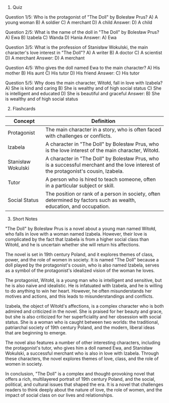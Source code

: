  1. Quiz

Question 1/5: Who is the protagonist of "The Doll" by Bolesław Prus?
A) A young woman
B) A soldier
C) A merchant
D) A child
Answer: D) A child

Question 2/5: What is the name of the doll in "The Doll" by Bolesław Prus?
A) Ewa
B) Izabela
C) Wanda
D) Hania
Answer: A) Ewa

Question 3/5: What is the profession of Stanisław Wokulski, the main character's love interest in "The Doll"?
A) A writer
B) A doctor
C) A scientist
D) A merchant
Answer: D) A merchant

Question 4/5: Who gives the doll named Ewa to the main character?
A) His mother
B) His aunt
C) His tutor
D) His friend
Answer: C) His tutor

Question 5/5: Why does the main character, Witołd, fall in love with Izabela?
A) She is kind and caring
B) She is wealthy and of high social status
C) She is intelligent and educated
D) She is beautiful and graceful
Answer: B) She is wealthy and of high social status

2. Flashcards

| Concept | Definition |
| --- | --- |
| Protagonist | The main character in a story, who is often faced with challenges or conflicts. |
| Izabela | A character in "The Doll" by Bolesław Prus, who is the love interest of the main character, Witołd. |
| Stanisław Wokulski | A character in "The Doll" by Bolesław Prus, who is a successful merchant and the love interest of the protagonist's cousin, Izabela. |
| Tutor | A person who is hired to teach someone, often in a particular subject or skill. |
| Social Status | The position or rank of a person in society, often determined by factors such as wealth, education, and occupation. |

3. Short Notes

"The Doll" by Bolesław Prus is a novel about a young man named Witołd, who falls in love with a woman named Izabela. However, their love is complicated by the fact that Izabela is from a higher social class than Witołd, and he is uncertain whether she will return his affections.

The novel is set in 19th century Poland, and it explores themes of class, power, and the role of women in society. It is named "The Doll" because a doll played by the protagonist's cousin, who is also named Izabela, serves as a symbol of the protagonist's idealized vision of the woman he loves.

The protagonist, Witołd, is a young man who is intelligent and sensitive, but he is also naive and idealistic. He is infatuated with Izabela, and he is willing to do anything to win her heart. However, he often misunderstands her motives and actions, and this leads to misunderstandings and conflicts.

Izabela, the object of Witołd's affections, is a complex character who is both admired and criticized in the novel. She is praised for her beauty and grace, but she is also criticized for her superficiality and her obsession with social status. She is a woman who is caught between two worlds: the traditional, patriarchal society of 19th century Poland, and the modern, liberal ideas that are beginning to emerge.

The novel also features a number of other interesting characters, including the protagonist's tutor, who gives him a doll named Ewa, and Stanisław Wokulski, a successful merchant who is also in love with Izabela. Through these characters, the novel explores themes of love, class, and the role of women in society.

In conclusion, "The Doll" is a complex and thought-provoking novel that offers a rich, multilayered portrait of 19th century Poland, and the social, political, and cultural issues that shaped the era. It is a novel that challenges readers to think deeply about the nature of love, the role of women, and the impact of social class on our lives and relationships.